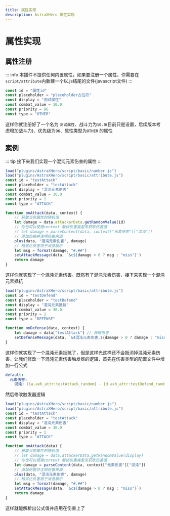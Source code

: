 ```yaml
---
title: 属性实现
description: AstraXHero 属性实现
---
```

# 属性实现
## 属性注册
::: info
本插件不提供任何内置属性，如果要注册一个属性，你需要在 `script/attribute`内新建一个以.js结尾的文件(javascript文件)
:::
```js
const id = "属性id"
const placeholder = "placeholder占位符"
const display = "测试属性"  
const combat_value = 10.0  
const priority = 96  
const type = "OTHER"
```
这样你就注册好了一个名为 `测试属性`、战斗力为`10.0`(目前只是设置，后续版本考虑增加战斗力)、优先级为`96`、属性类型为`OTHER` 的属性
## 案例
::: tip
接下来我们实现一个混沌元素伤害的属性
:::
```js
load("plugins/AstraXHero/script/basic/number.js")
load("plugins/AstraXHero/script/basic/attribute.js")
const id = "testAttack"
const placeholder = "testAttack"
const display = "混沌元素伤害"
const combat_value = 30.0
const priority = 1
const type = "ATTACK"

function onAttack(data, context) {
	// 获取当前属性的随机值
	let damage = data.attackerData.getRandomValue(id)
	// 你也可以使用context 解析伤害类型来获取伤害值
	// let damage = parseContent(data, context["元素伤害"]["混沌"])
	// 添加伤害并注明伤害来源
	plus(data, "混沌元素伤害", damage) 
	// 格式化伤害用于消息展示
	let msg = format(damage, "#.##")
	setAttackMessage(data, `&c${damage > 0 ? msg : "miss"}`)
	return damage
}
```
这样你就实现了一个混沌元素伤害。既然有了混沌元素伤害，接下来实现一个混沌元素抵抗
```js
load("plugins/AstraXHero/script/basic/attribute.js")
const id = "testDefend"
const placeholder = "testDefend"
const display = "混沌元素抵抗"
const combat_value = 30.0
const priority = 1
const type = "DEFENSE"

function onDefense(data, context) {
	let damage = data["testAttack"] // 获取伤害
	setDefenseMessage(data, `&4混沌元素伤害.${damage > 0 ? damage : "miss"}`)
}
```
这样你就实现了一个混沌元素抵抗了，但是这样光这样还不会抵消掉混沌元素伤害，让我们修改一下混沌元素伤害触发器的逻辑，首先在伤害类型的配置文件中增加一行公式
```yaml
default:
  元素伤害:
    混沌: ({a.axh_attr:testAttack_random} - {d.axh_attr:testDefend_random})
```
然后修改触发器逻辑
```js {10,12}
load("plugins/AstraXHero/script/basic/number.js")
load("plugins/AstraXHero/script/basic/attribute.js")
const id = "testAttack"
const placeholder = "testAttack"
const display = "混沌元素伤害"
const combat_value = 30.0
const priority = 1
const type = "ATTACK"

function onAttack(data) {
	// 获取当前属性的随机值
	// let damage = data.attackerData.getRandomValue(display)
	// 你也可以使用context 解析伤害类型来获取伤害值
	let damage = parseContent(data, context["元素伤害"]["混沌"])
	// 添加伤害并注明伤害来源
	plus(data, "混沌元素伤害", damage) 
	// 格式化伤害用于消息展示
	let msg = format(damage, "#.##")
	setAttackMessage(data, `&c${damage > 0 ? msg : "miss"}`)
	return damage
}
```
这样就能解析出公式值并应用在伤害上了